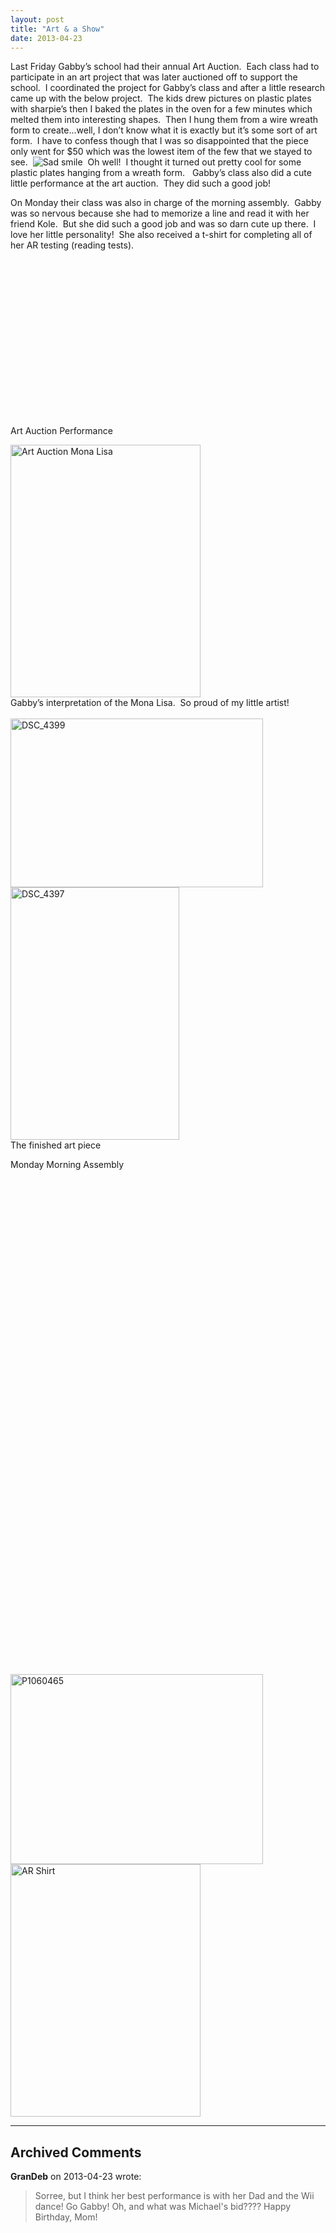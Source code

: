 ```yaml
---
layout: post
title: "Art & a Show"
date: 2013-04-23
---
```


<p>Last Friday Gabby’s school had their annual Art Auction.&#160; Each class had to participate in an art project that was later auctioned off to support the school.&#160; I coordinated the project for Gabby’s class and after a little research came up with the below project.&#160; The kids drew pictures on plastic plates with sharpie’s then I baked the plates in the oven for a few minutes which melted them into interesting shapes.&#160; Then I hung them from a wire wreath form to create…well, I don’t know what it is exactly but it’s some sort of art form.&#160; I have to confess though that I was so disappointed that the piece only went for $50 which was the lowest item of the few that we stayed to see.&#160; <img style="border-bottom-style: none; border-left-style: none; border-top-style: none; border-right-style: none" class="wlEmoticon wlEmoticon-sadsmile" alt="Sad smile" src="http://www.thepaladinos.com/image.axd?picture=Windows-Live-Writer/Stage-Presence/3ADE40BE/wlEmoticon-sadsmile.png" />&#160; Oh well!&#160; I thought it turned out pretty cool for some plastic plates hanging from a wreath form.&#160;&#160; Gabby’s class also did a cute little performance at the art auction.&#160; They did such a good job!</p>  <p>On Monday their class was also in charge of the morning assembly.&#160; Gabby was so nervous because she had to memorize a line and read it with her friend Kole.&#160; But she did such a good job and was so darn cute up there.&#160; I love her little personality!&#160; She also received a t-shirt for completing all of her AR testing (reading tests).&#160; </p>  <div style="padding-bottom: 0px; margin: 0px; padding-left: 0px; padding-right: 0px; display: inline; float: none; padding-top: 0px" id="scid:5737277B-5D6D-4f48-ABFC-DD9C333F4C5D:2ea6ca41-51c1-4771-8a4e-cb1f4a6c3fe8" class="wlWriterEditableSmartContent"><div><object width="448" height="252"><param name="movie" value="http://www.youtube.com/v/RA2iET9Nx6Y?hl=en&amp;hd=1"></param><embed src="http://www.youtube.com/v/RA2iET9Nx6Y?hl=en&amp;hd=1" type="application/x-shockwave-flash" width="448" height="252"></embed></object></div></div>  <p>Art Auction Performance</p>  <p><a href="http://www.thepaladinos.com/image.axd?picture=Windows-Live-Writer/Stage-Presence/0D9DE25E/Art-Auction-Mona-Lisa.jpg" target="_blank"><img style="background-image: none; border-bottom: 0px; border-left: 0px; padding-left: 0px; padding-right: 0px; display: inline; border-top: 0px; border-right: 0px; padding-top: 0px" title="Art Auction Mona Lisa" border="0" alt="Art Auction Mona Lisa" src="http://www.thepaladinos.com/image.axd?picture=Windows-Live-Writer/Stage-Presence/37615D51/Art-Auction-Mona-Lisa_thumb.jpg" width="304" height="404" /></a>    <br />Gabby’s interpretation of the Mona Lisa.&#160; So proud of my little artist!&#160; <br />    <br /><a href="http://www.thepaladinos.com/image.axd?picture=Windows-Live-Writer/Stage-Presence/6937C66B/DSC_4399.jpg" target="_blank"><img style="background-image: none; border-bottom: 0px; border-left: 0px; padding-left: 0px; padding-right: 0px; display: inline; border-top: 0px; border-right: 0px; padding-top: 0px" title="DSC_4399" border="0" alt="DSC_4399" src="http://www.thepaladinos.com/image.axd?picture=Windows-Live-Writer/Stage-Presence/0FE652B9/DSC_4399_thumb.jpg" width="404" height="270" /></a>    <br /><a href="http://www.thepaladinos.com/image.axd?picture=Windows-Live-Writer/Stage-Presence/306D926B/DSC_4397.jpg" target="_blank"><img style="background-image: none; border-bottom: 0px; border-left: 0px; padding-left: 0px; padding-right: 0px; display: inline; border-top: 0px; border-right: 0px; padding-top: 0px" title="DSC_4397" border="0" alt="DSC_4397" src="http://www.thepaladinos.com/image.axd?picture=Windows-Live-Writer/Stage-Presence/393D9AB7/DSC_4397_thumb.jpg" width="270" height="404" /></a>    <br />The finished art piece    <br /></p> Monday Morning Assembly  <br />  <div style="padding-bottom: 0px; margin: 0px; padding-left: 0px; padding-right: 0px; display: inline; float: none; padding-top: 0px" id="scid:5737277B-5D6D-4f48-ABFC-DD9C333F4C5D:8ac88a9e-116d-43f1-ad27-74c8cb3ec92c" class="wlWriterEditableSmartContent"><div><object width="448" height="252"><param name="movie" value="http://www.youtube.com/v/BYYzacycuY4?hl=en&amp;hd=1"></param><embed src="http://www.youtube.com/v/BYYzacycuY4?hl=en&amp;hd=1" type="application/x-shockwave-flash" width="448" height="252"></embed></object></div></div>  <br />  <div style="padding-bottom: 0px; margin: 0px; padding-left: 0px; padding-right: 0px; display: inline; float: none; padding-top: 0px" id="scid:5737277B-5D6D-4f48-ABFC-DD9C333F4C5D:7ab0b123-0940-4120-a133-43b378a87165" class="wlWriterEditableSmartContent"><div><object width="448" height="252"><param name="movie" value="http://www.youtube.com/v/i4i23Ba8b_g?hl=en&amp;hd=1"></param><embed src="http://www.youtube.com/v/i4i23Ba8b_g?hl=en&amp;hd=1" type="application/x-shockwave-flash" width="448" height="252"></embed></object></div></div>  <br />  <div style="padding-bottom: 0px; margin: 0px; padding-left: 0px; padding-right: 0px; display: inline; float: none; padding-top: 0px" id="scid:5737277B-5D6D-4f48-ABFC-DD9C333F4C5D:84a93f5f-3e25-4e5c-a88e-ab262d0ee73f" class="wlWriterEditableSmartContent"><div><object width="448" height="252"><param name="movie" value="http://www.youtube.com/v/cpb-dQsroog?hl=en&amp;hd=1"></param><embed src="http://www.youtube.com/v/cpb-dQsroog?hl=en&amp;hd=1" type="application/x-shockwave-flash" width="448" height="252"></embed></object></div></div>  <br /><a href="http://www.thepaladinos.com/image.axd?picture=Windows-Live-Writer/Stage-Presence/32F6C429/P1060465.jpg" target="_blank"><img style="background-image: none; border-right-width: 0px; padding-left: 0px; padding-right: 0px; display: inline; border-top-width: 0px; border-bottom-width: 0px; border-left-width: 0px; padding-top: 0px" title="P1060465" border="0" alt="P1060465" src="http://www.thepaladinos.com/image.axd?picture=Windows-Live-Writer/Stage-Presence/6F6F38D3/P1060465_thumb.jpg" width="404" height="304" /></a><a href="http://www.thepaladinos.com/image.axd?picture=Windows-Live-Writer/Stage-Presence/4C22442E/AR-Shirt.jpg" target="_blank"><img style="background-image: none; border-bottom: 0px; border-left: 0px; margin: 0px; padding-left: 0px; padding-right: 0px; display: inline; border-top: 0px; border-right: 0px; padding-top: 0px" title="AR Shirt" border="0" alt="AR Shirt" src="http://www.thepaladinos.com/image.axd?picture=Windows-Live-Writer/Stage-Presence/0036E382/AR-Shirt_thumb.jpg" width="304" height="404" /></a>


---

## Archived Comments

**GranDeb** on 2013-04-23 wrote:

> Sorree, but I think her best performance is with her Dad and the Wii dance!  Go Gabby!
Oh, and what was Michael's bid????
Happy Birthday, Mom!
